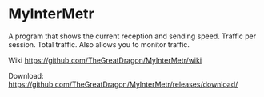 # MyInterMetr

A program that shows the current reception and sending speed. Traffic per session. Total traffic. Also allows you to monitor traffic.

Wiki https://github.com/TheGreatDragon/MyInterMetr/wiki

Download: https://github.com/TheGreatDragon/MyInterMetr/releases/download/
